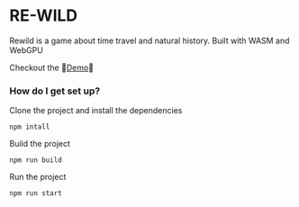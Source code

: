 # RE-WILD

Rewild is a game about time travel and natural history. Built with WASM and WebGPU

Checkout the 🦕[Demo](https://rewild-96f5b.web.app/)🦖

### How do I get set up?

Clone the project and install the dependencies

```
npm intall
```

Build the project

```
npm run build
```

Run the project

```
npm run start
```
